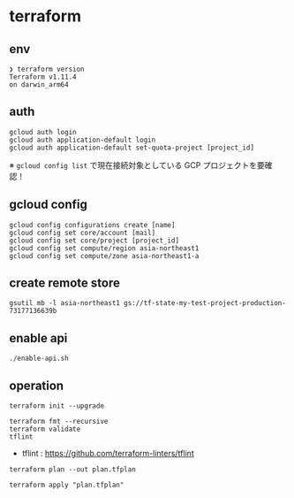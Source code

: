 # terraform

## env

```
❯ terraform version
Terraform v1.11.4
on darwin_arm64
```

## auth

```
gcloud auth login
gcloud auth application-default login
gcloud auth application-default set-quota-project [project_id]
```

※ `gcloud config list` で現在接続対象としている GCP プロジェクトを要確認！

## gcloud config

```
gcloud config configurations create [name]
gcloud config set core/account [mail]
gcloud config set core/project [project_id]
gcloud config set compute/region asia-northeast1
gcloud config set compute/zone asia-northeast1-a
```

## create remote store

```
gsutil mb -l asia-northeast1 gs://tf-state-my-test-project-production-73177136639b
```

## enable api

```
./enable-api.sh
```

## operation

```
terraform init --upgrade
```

```
terraform fmt --recursive
terraform validate
tflint
```

- tflint : https://github.com/terraform-linters/tflint

```
terraform plan --out plan.tfplan
```

```
terraform apply "plan.tfplan"
```
